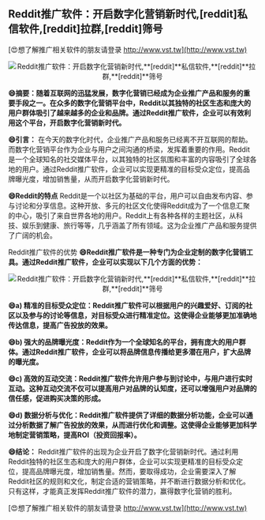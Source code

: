 ## **Reddit推广软件：开启数字化营销新时代,**[reddit]**私信软件,**[reddit]**拉群,**[reddit]**筛号**

[😍想了解推广相关软件的朋友请登录 http://www.vst.tw](http://www.vst.tw)

 <center><img src="https://vst.tw/MP4/tuiguang/png/5.png" alt="Reddit推广软件：开启数字化营销新时代,**[reddit]**私信软件,**[reddit]**拉群,**[reddit]**筛号"></center>

**😄摘要：随着互联网的迅猛发展，数字化营销已经成为企业推广产品和服务的重要手段之一。在众多的数字化营销平台中，Reddit以其独特的社区生态和庞大的用户群体吸引了越来越多的企业和品牌。通过Reddit推广软件，企业可以有效利用这个平台，开启数字化营销新时代。**

**😄引言：**
在今天的数字化时代，企业推广产品和服务已经离不开互联网的帮助。而数字化营销平台作为企业与用户之间沟通的桥梁，发挥着重要的作用。Reddit是一个全球知名的社交媒体平台，以其独特的社区氛围和丰富的内容吸引了全球各地的用户。通过Reddit推广软件，企业可以实现更精准的目标受众定位，提高品牌曝光度，增加销售量，从而开启数字化营销新时代。

**😄Reddit的特点**
Reddit是一个以社区为基础的平台，用户可以自由发布内容、参与讨论和分享信息。这种开放、多元的社区文化使得Reddit成为了一个信息汇聚的中心，吸引了来自世界各地的用户。Reddit上有各种各样的主题社区，从科技、娱乐到健康、旅行等等，几乎涵盖了所有领域。这为企业推广产品和服务提供了广阔的机会。

Reddit推广软件的优势
**😄Reddit推广软件是一种专门为企业定制的数字化营销工具。通过Reddit推广软件，企业可以实现以下几个方面的优势：**

 <center><img src="https://vst.tw/MP4/tuiguang/png/7.png" alt="Reddit推广软件：开启数字化营销新时代,**[reddit]**私信软件,**[reddit]**拉群,**[reddit]**筛号"></center>

**😄a) 精准的目标受众定位：Reddit推广软件可以根据用户的兴趣爱好、订阅的社区以及参与的讨论等信息，对目标受众进行精准定位。这使得企业能够更加准确地传达信息，提高广告投放的效果。**

**😄b) 强大的品牌曝光度：Reddit作为一个全球知名的平台，拥有庞大的用户群体。通过Reddit推广软件，企业可以将品牌信息传播给更多潜在用户，扩大品牌的曝光度。**

**😄c) 高效的互动交流：Reddit推广软件允许用户参与到讨论中，与用户进行实时互动。这种互动交流不仅可以提高用户对品牌的认知度，还可以增强用户对品牌的信任感，促进购买决策的形成。**

**😄d) 数据分析与优化：Reddit推广软件提供了详细的数据分析功能，企业可以通过分析数据了解广告投放的效果，从而进行优化和调整。这使得企业能够更加科学地制定营销策略，提高ROI（投资回报率）。**

**😄结论：**
Reddit推广软件的出现为企业开启了数字化营销新时代。通过利用Reddit独特的社区生态和庞大的用户群体，企业可以实现更精准的目标受众定位，提高品牌曝光度，增加销售量。然而，要取得成功，企业需要深入了解Reddit社区的规则和文化，制定合适的营销策略，并不断进行数据分析和优化。只有这样，才能真正发挥Reddit推广软件的潜力，赢得数字化营销的胜利。

[😍想了解推广相关软件的朋友请登录 http://www.vst.tw](http://www.vst.tw)



